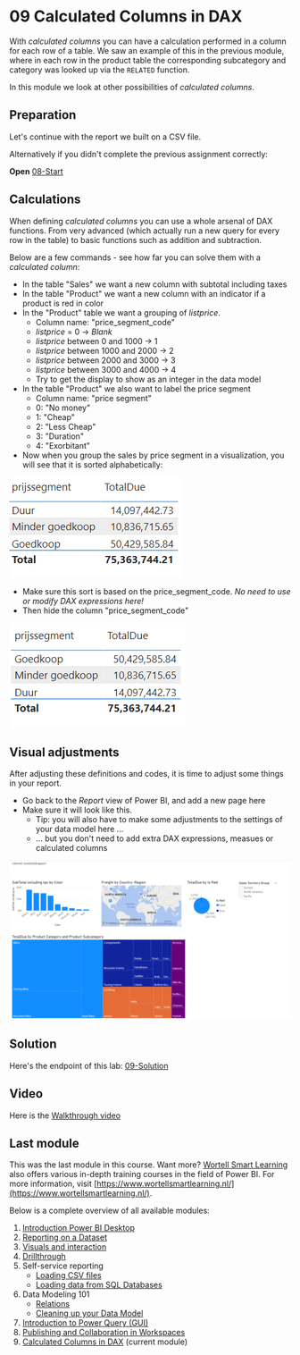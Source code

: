 # 09 Calculated Columns in DAX

With *calculated columns* you can have a calculation performed in a column for each row of a table. We saw an example of this in the previous module, where in each row in the product table the corresponding subcategory and category was looked up via the `RELATED` function.

In this module we look at other possibilities of _calculated columns_.

##  Preparation

Let's continue with the report we built on a CSV file.

Alternatively if you didn't complete the previous assignment correctly:

**Open** [08-Start](../06-data-modeling-101/06-02-solution.pbix)

## Calculations

When defining _calculated columns_ you can use a whole arsenal of DAX functions. From very advanced (which actually run a new query for every row in the table) to basic functions such as addition and subtraction.

Below are a few commands - see how far you can solve them with a _calculated column_:

* In the table "Sales" we want a new column with subtotal including taxes
* In the table "Product" we want a new column with an indicator if a product is red in color
* In the "Product" table we want a grouping of _listprice_.
  * Column name: "price_segment_code"
  * _listprice_ = 0 -> _Blank_
  * _listprice_ between 0 and 1000 -> 1
  * _listprice_ between 1000 and 2000 -> 2
  * _listprice_ between 2000 and 3000 -> 3
  * _listprice_ between 3000 and 4000 -> 4
  * Try to get the display to show as an integer in the data model
* In the table "Product" we also want to label the price segment
  * Column name: "price segment"
  * 0: "No money"
  * 1: "Cheap"
  * 2: "Less Cheap"
  * 3: "Duration"
  * 4: "Exorbitant"
* Now when you group the sales by price segment in a visualization, you will see that it is sorted alphabetically:

![Foute sortering](img/prijssegment-sortering-fout.png)

* Make sure this sort is based on the price_segment_code. *No need to use or modify DAX expressions here!*
* Then hide the column "price_segment_code"

![Correcte sortering](img/prijssegment-sortering-goed.png)

## Visual adjustments

After adjusting these definitions and codes, it is time to adjust some things in your report.

* Go back to the *Report* view of Power BI, and add a new page here
* Make sure it will look like this.
   * Tip: you will also have to make some adjustments to the settings of your data model here ...
   * ... but you don't need to add extra DAX expressions, measues or calculated columns

![Doelopmaak rapport](img/screenshot-pbi-doel.png)

## Solution

Here's the endpoint of this lab: [09-Solution](09-Solution.pbix)

## Video

Here is the [Walkthrough video](https://vimeo.com/586426505/dffdaeb522)

## Last module

This was the last module in this course. Want more? [Wortell Smart Learning](https://www.wortellsmartlearning.nl/) also offers various in-depth training courses in the field of Power BI. For more information, visit [https://www.wortellsmartlearning.nl/](https://www.wortellsmartlearning.nl/).

 Below is a complete overview of all available modules:

1. [Introduction Power BI Desktop](../01-introduction/01-introduction-powerbi-desktop.md)
2. [Reporting on a Dataset](../02-reporting-on-dataset/02-reporting-on-dataset.md)
3. [Visuals and interaction](../03-visuals-and-interaction/03-visuals-and-interaction.md)
4. [Drillthrough](../04-drillthrough/04-drillthrough.md)
5. Self-service reporting
   * [Loading CSV files](../05-self-service-reporting/05-csv-inladen.md)
   * [Loading data from SQL Databases](../05-self-service-reporting/06-sql-inladen.md)
6. Data Modeling 101
   * [Relations](../06-data-modeling-101/07-relaties.md)
   * [Cleaning up your Data Model](../06-data-modeling-101/08-opschonen.md)
7. [Introduction to Power Query (GUI)](../07-power-query-gui/09-power-query.md)
8. [Publishing and Collaboration in Workspaces](../08-publishing-and-collaboration-in-workspaces/10-publishing-and-collaboration-in-workspaces.md)
9. [Calculated Columns in DAX](../09-dax/11-calc-columns.md) (current module)
